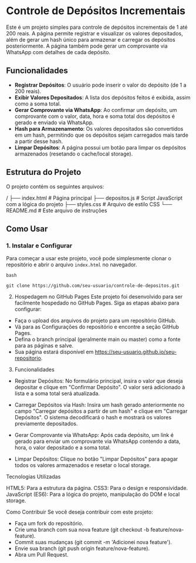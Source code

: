 # Controle de Depósitos Incrementais

Este é um projeto simples para controle de depósitos incrementais de 1 até 200 reais. A página permite registrar e visualizar os valores depositados, além de gerar um hash único para armazenar e carregar os depósitos posteriormente. A página também pode gerar um comprovante via WhatsApp com detalhes de cada depósito.

## Funcionalidades

- **Registrar Depósitos**: O usuário pode inserir o valor do depósito (de 1 a 200 reais).
- **Exibir Valores Depositados**: A lista dos depósitos feitos é exibida, assim como a soma total.
- **Gerar Comprovante via WhatsApp**: Ao confirmar um depósito, um comprovante com o valor, data, hora e soma total dos depósitos é gerado e enviado via WhatsApp.
- **Hash para Armazenamento**: Os valores depositados são convertidos em um hash, permitindo que os depósitos sejam carregados mais tarde a partir desse hash.
- **Limpar Depósitos**: A página possui um botão para limpar os depósitos armazenados (resetando o cache/local storage).

## Estrutura do Projeto

O projeto contém os seguintes arquivos:

/ 
├── index.html # Página principal 
├── depositos.js # Script JavaScript com a lógica do projeto 
├── styles.css # Arquivo de estilo CSS 
└── README.md # Este arquivo de instruções

## Como Usar

### 1. Instalar e Configurar

Para começar a usar este projeto, você pode simplesmente clonar o repositório e abrir o arquivo `index.html` no navegador.

```
bash

git clone https://github.com/seu-usuario/controle-de-depositos.git

```

2. Hospedagem no GitHub Pages
Este projeto foi desenvolvido para ser facilmente hospedado no GitHub Pages. Siga as etapas abaixo para configurar:

- Faça o upload dos arquivos do projeto para um repositório GitHub.
- Vá para as Configurações do repositório e encontre a seção GitHub Pages.
- Defina o branch principal (geralmente main ou master) como a fonte para as páginas e salve.
- Sua página estará disponível em https://seu-usuario.github.io/seu-repositorio.

3. Funcionalidades
- Registrar Depósitos: No formulário principal, insira o valor que deseja depositar e clique em "Confirmar Depósito". O valor será adicionado à lista e a soma total será atualizada.

- Carregar Depósitos via Hash: Insira um hash gerado anteriormente no campo "Carregar depósitos a partir de um hash" e clique em "Carregar Depósitos". O sistema decodificará o hash e mostrará os valores previamente depositados.

- Gerar Comprovante via WhatsApp: Após cada depósito, um link é gerado para enviar um comprovante via WhatsApp contendo a data, hora, o valor depositado e a soma total.

- Limpar Depósitos: Clique no botão "Limpar Depósitos" para apagar todos os valores armazenados e resetar o local storage.

Tecnologias Utilizadas

HTML5: Para a estrutura da página.
CSS3: Para o design e responsividade.
JavaScript (ES6): Para a lógica do projeto, manipulação do DOM e local storage.


Como Contribuir
Se você deseja contribuir com este projeto:

- Faça um fork do repositório.
- Crie uma branch com sua nova feature (git checkout -b feature/nova-feature).
- Commit suas mudanças (git commit -m 'Adicionei nova feature').
- Envie sua branch (git push origin feature/nova-feature).
- Abra um Pull Request.

